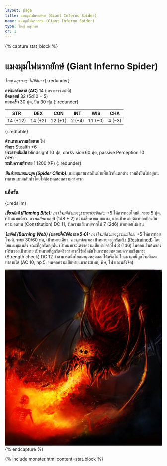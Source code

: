```yaml
---
layout: page
title: แมงมุมไฟนรกยักษ์ (Giant Inferno Spider)
name: แมงมุมไฟนรกยักษ์ (Giant Inferno Spider)
type: ใหญ่ อสุรกาย
cr: 1
---
```


{% capture stat_block %}
# แมงมุมไฟนรกยักษ์ (Giant Inferno Spider)
_ใหญ่ อสุรกาย, ไม่มีดีเลว_
{:.redunder}

**อาร์เมอร์คลาส (AC)** 14 (เกราะธรรมชาติ)  
**ฮิตพอยต์** 32 (5d10 + 5)  
**ความเร็ว** 30 ฟุต, ปีน 30 ฟุต
{:.redunder}

|   STR    |   DEX   |   CON   |  INT   |   WIS   |  CHA   |
| :------: | :-----: | :-----: | :----: | :-----: | :----: |
| 14 (+12) | 14 (+2) | 12 (+1) | 2 (−4) | 11 (+0) | 4 (−3) |
{:.redtable}

**ต้านทานความเสียหาย** ไฟ  
**ทักษะ** Stealth +6  
**ประสาทสัมผัส** blindsight 10 ฟุต, darkvision 60 ฟุต, passive Perception 10  
**ภาษา** -  
**ระดับความท้าทาย** 1 (200 XP)
{:.redunder}

**_ปีนป่ายแบบแมงมุม (Spider Climb):_** แมงมุมสามารถปีนป่ายพื้นผิวที่แตกต่าง รวมถึงปีนไปอยู่บนเพดานแบบกลับหัวโดยไม่ต้องทดสอบความสามารถ

### แอ็คชัน
{:.redslim}

**_เขี้ยวอัคคี (Flaming Bite):_** _การโจมตีด้วยอาวุธระยะประชิดตัว:_ +5 ให้การทอยโจมตี, ระยะ 5 ฟุต, เป้าหมายเดียว. _ความเสียหาย:_ 6 (1d8 + 2) ความเสียหายแบบแทง, และเป้าหมายต้องทอยป้องกันความอดทน (Constitution) DC 11, รับความเสียหายจากไฟ 7 (2d6) หากทอยไม่ผ่าน

**_ใยอัคคี (Burning Web) (ทอยเพื่อใช้อีกรอบ 5-6):_** _การโจมตีด้วยอาวุธระยะไกล:_ +5 ให้การทอยโจมตี. ระยะ 30/60 ฟุต, เป้าหมายเดียว. _ความเสียหาย:_ เป้าหมายจะถูก[รัดตรึง (Restrained)](../../appendice-a-condition/#restrained) โดยใยแมงมุมเพลิง ขณะที่ถูกรัดอยู่นั้น เป้าหมายจะได้รับความเสียหายจากไฟ 3 (1d6) ในตอนเริ่มต้นของเทิร์นของเป้าหมาย เป้าหมายที่ถูกรัดตรึงสามารถใช้แอ็คชันในการทอยทดสอบความแข็งแกร่ง (Strength check) DC 12 ว่าสามารถฉีกใยแมงมุมหลุดออกได้หรือไม่ ใยแมงมุมนี้ถูกโจมตีและทำลายได้ (AC 10; hp 5; ทนต่อความเสียหายแบบกระแทก, พิษ, ไฟ และพลังจิต)

![Giant Inferno Spider](/assets/monsters/inferno-spider.jpg)
{% endcapture %}

{% include monster.html content=stat_block %}
